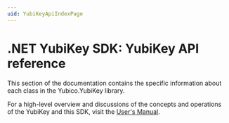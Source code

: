 ```yaml
---
uid: YubiKeyApiIndexPage
---
```


# .NET YubiKey SDK: YubiKey API reference

This section of the documentation contains the specific information about each class in
the Yubico.YubiKey library.

For a high-level overview and discussions of the concepts and operations of the YubiKey
and this SDK, visit the [User's Manual](../users-manual/intro.md).
